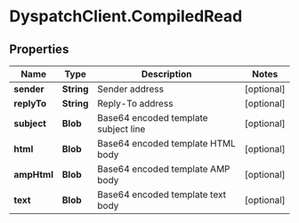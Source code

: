 # DyspatchClient.CompiledRead

## Properties

Name | Type | Description | Notes
------------ | ------------- | ------------- | -------------
**sender** | **String** | Sender address | [optional] 
**replyTo** | **String** | Reply-To address | [optional] 
**subject** | **Blob** | Base64 encoded template subject line | [optional] 
**html** | **Blob** | Base64 encoded template HTML body | [optional] 
**ampHtml** | **Blob** | Base64 encoded template AMP body | [optional] 
**text** | **Blob** | Base64 encoded template text body | [optional] 


